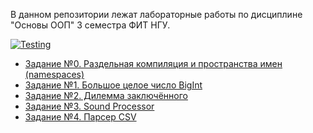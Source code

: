 В данном репозитории лежат лабораторные работы по дисциплине "Основы ООП" 3 семестра ФИТ НГУ.

[![Testing](https://github.com/ptrvsrg/NSU_OOP_CXX/actions/workflows/cmake.yml/badge.svg)](https://github.com/ptrvsrg/NSU_OOP_CXX/actions/workflows/cmake.yml)

+ [Задание №0. Раздельная компиляция и пространства имен (namespaces)](https://github.com/ptrvsrg/NSU_OOP_CXX/tree/master/Task0)
+ [Задание №1. Большое целое число BigInt](https://github.com/ptrvsrg/NSU_OOP_CXX/tree/master/Task1)
+ [Задание №2. Дилемма заключённого](https://github.com/ptrvsrg/NSU_OOP_CXX/tree/master/Task2)
+ [Задание №3. Sound Processor](https://github.com/ptrvsrg/NSU_OOP_CXX/tree/master/Task3)
+ [Задание №4. Парсер CSV](https://github.com/ptrvsrg/NSU_OOP_CXX/tree/master/Task4)
